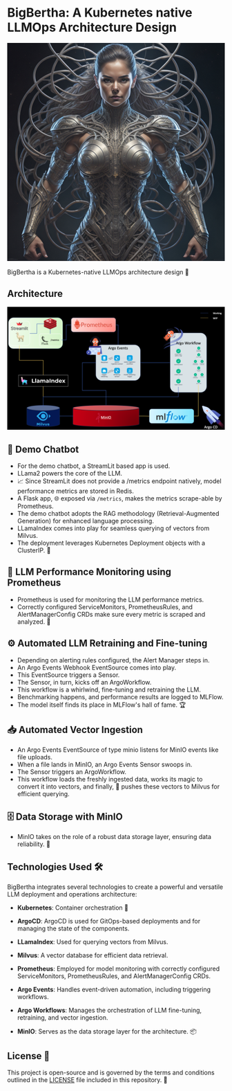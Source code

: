 # BigBertha: A Kubernetes native LLMOps Architecture Design
![BigBertha](assets/bigbertha.png)

BigBertha is a Kubernetes-native LLMOps architecture design 🌟

## Architecture
![Architecture](assets/archi.png)

## 🤖 Demo Chatbot
- For the demo chatbot, a StreamLit based app is used.
- LLama2 powers the core of the LLM.
- 📈 Since StreamLit does not provide a /metrics endpoint natively, model performance metrics are stored in Redis.
- A Flask app, 🌐 exposed via `/metrics`, makes the metrics scrape-able by Prometheus.
- The demo chatbot adopts the RAG methodology (Retrieval-Augmented Generation) for enhanced language processing.
- LLamaIndex comes into play for seamless querying of vectors from Milvus.
- The deployment leverages Kubernetes Deployment objects with a ClusterIP. 🐳

## 📡 LLM Performance Monitoring using Prometheus

- Prometheus is used for monitoring the LLM performance metrics.
- Correctly configured ServiceMonitors, PrometheusRules, and AlertManagerConfig CRDs make sure every metric is scraped and analyzed. 🧐

## ⚙️ Automated LLM Retraining and Fine-tuning

- Depending on alerting rules configured, the Alert Manager steps in.
- An Argo Events Webhook EventSource comes into play.
- This EventSource triggers a Sensor.
- The Sensor, in turn, kicks off an ArgoWorkflow.
- This workflow is a whirlwind, fine-tuning and retraining the LLM.
- Benchmarking happens, and performance results are logged to MLFlow.
- The model itself finds its place in MLFlow's hall of fame. 🏆

## 📥 Automated Vector Ingestion

- An Argo Events EventSource of type minio listens for MinIO events like file uploads.
- When a file lands in MinIO, an Argo Events Sensor swoops in.
- The Sensor triggers an ArgoWorkflow.
- This workflow loads the freshly ingested data, works its magic to convert it into vectors, and finally, 🚀 pushes these vectors to Milvus for efficient querying.

## 🗄️ Data Storage with MinIO

- MinIO takes on the role of a robust data storage layer, ensuring data reliability. 💾

## Technologies Used 🛠️

BigBertha integrates several technologies to create a powerful and versatile LLM deployment and operations architecture:

- **Kubernetes**: Container orchestration 🐋

- **ArgoCD**: ArgoCD is used for GitOps-based deployments and for managing the state of the components.

- **LLamaIndex**: Used for querying vectors from Milvus.

- **Milvus**: A vector database for efficient data retrieval.

- **Prometheus**: Employed for model monitoring with correctly configured ServiceMonitors, PrometheusRules, and AlertManagerConfig CRDs.

- **Argo Events**: Handles event-driven automation, including triggering workflows.

- **Argo Workflows**: Manages the orchestration of LLM fine-tuning, retraining, and vector ingestion.

- **MinIO**: Serves as the data storage layer for the architecture. 📦

## License 📄

This project is open-source and is governed by the terms and conditions outlined in the [LICENSE](LICENSE) file included in this repository. 📜